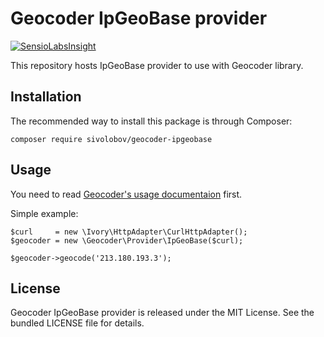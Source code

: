 Geocoder IpGeoBase provider
==============

[![SensioLabsInsight](https://insight.sensiolabs.com/projects/9ea6d698-549e-4cbf-bd02-acb1938844bb/big.png)](https://insight.sensiolabs.com/projects/9ea6d698-549e-4cbf-bd02-acb1938844bb)

This repository hosts IpGeoBase provider to use with Geocoder library.

Installation
------------
The recommended way to install this package is through Composer:

    composer require sivolobov/geocoder-ipgeobase

Usage
-----
You need to read [Geocoder's usage documentaion][1] first.

Simple example:

    $curl     = new \Ivory\HttpAdapter\CurlHttpAdapter();
    $geocoder = new \Geocoder\Provider\IpGeoBase($curl);

    $geocoder->geocode('213.180.193.3');

License
-------

Geocoder IpGeoBase provider is released under the MIT License. See the bundled LICENSE file
for details.

[1]: https://github.com/geocoder-php/Geocoder#usage
